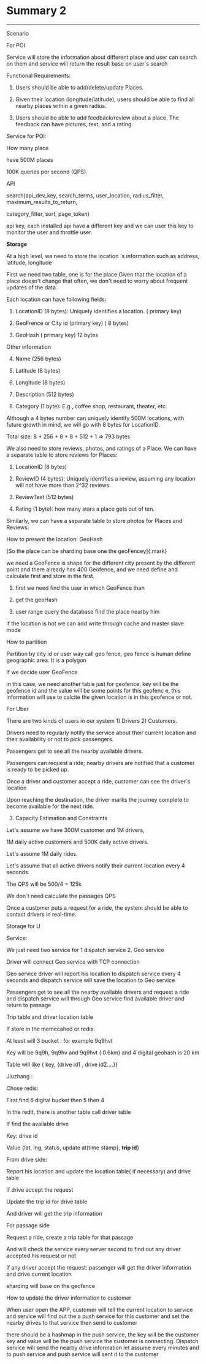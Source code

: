 # Summary 2



---

Scenario

For POI

Service will store the information about different place and user can search on them and service will return the result base on user`s search

Functional Requirements:

1. Users should be able to add/delete/update Places.

2. Given their location (longitude/latitude), users should be able to find all nearby places within a given radius.

3. Users should be able to add feedback/review about a place. The feedback can have pictures, text, and a rating.

Service for POI:

How many place

have 500M places

100K queries per second (QPS).

API

search(api_dev_key, search_terms, user_location, radius_filter, maximum_results_to_return,

category_filter, sort, page_token)

api key, each installed api have a different key and we can user this key to monitor the user and throttle user.

**Storage**

At a high level, we need to store the location `s information such as address, latitude, longitude

First we need two table, one is for the place Given that the location of a place doesn't change that often, we don't need to worry about frequent updates of the data.

Each location can have following fields:

1. LocationID (8 bytes): Uniquely identifies a location. ( primary key)

2.  GeoFrence or City id (primary key) ( 8 bytes)
3.  GeoHash ( primary key) 12 bytes

Other information

4. Name (256 bytes)

5. Latitude (8 bytes)

6. Longitude (8 bytes)

7. Description (512 bytes)

8. Category (1 byte): E.g., coffee shop, restaurant, theater, etc.

Although a 4 bytes number can uniquely identify 500M locations, with future growth in mind, we will go with 8 bytes for LocationID.

Total size: 8 + 256 + 8 + 8 + 512 + 1 => 793 bytes

We also need to store reviews, photos, and ratings of a Place. We can have a separate table to store reviews for Places:

1. LocationID (8 bytes)

2. ReviewID (4 bytes): Uniquely identifies a review, assuming any location will not have more than 2^32 reviews.

3. ReviewText (512 bytes)

4. Rating (1 byte): how many stars a place gets out of ten.

Similarly, we can have a separate table to store photos for Places and Reviews.

How to present the location: GeoHash

[So the place can be sharding base one the geoFencey]{.mark}

we need a GeoFence is shape for the different city present by the different point and there already has 400 Geofence, and we need define and calculate first and store in the first.

1. first we need find the user in which GeoFence than

2.  get the geoHash
3.  user range query the database find the place nearby him

if the location is hot we can add write through cache and master slave mode

How to partition

Partition by city id or user way call geo fence, geo fence is human define geographic area. It is a polygon

If we decide user GeoFence

in this case, we need another table just for geofence, key will be the geofence id and the value will be some points for this geofenc e, this information will use to calcite the given location is in this geofence or not.

For Uber

There are two kinds of users in our system 1) Drivers 2) Customers.

Drivers need to regularly notify the service about their current location and their availability or not to pick passengers.

Passengers get to see all the nearby available drivers.

Passengers can request a ride; nearby drivers are notified that a customer is ready to be picked up.

Once a driver and customer accept a ride, customer can see the driver`s location

Upon reaching the destination, the driver marks the journey complete to become available for the next ride.

3. Capacity Estimation and Constraints

Let's assume we have 300M customer and 1M drivers,

1M daily active customers and 500K daily active drivers.

Let's assume 1M daily rides.

Let's assume that all active drivers notify their current location every 4 seconds.

The QPS will be 500/4 = 125k

We don`t need calculate the passages QPS

Once a customer puts a request for a ride, the system should be able to contact drivers in real-time.

Storage for U

Service:

We just need two service for 1 dispatch service 2. Geo service

Driver will connect Geo service with TCP connection

Geo service driver will report his location to dispatch service every 4 seconds and dispatch service will save the location to Geo service

Passengers get to see all the nearby available drivers and request a ride and dispatch service will through Geo service find available driver and return to passage

Trip table and driver location table

If store in the memecahed or redis:

At least will 3 bucket : for example 9q9hvt

Key will be 9q9h, 9q9hv and 9q9hvt ( 0.6km) and 4 digital geohash is 20 km

Table will like { key, {drive id1 , drive id2....}}

Jiuzhang :

Chose redis:

First find 6 digital bucket then 5 then 4

In the redit, there is another table call driver table

If find the available drive

Key: drive id

Value {lat, lng, status, update at(time stamp}, **trip id**}

From drive side:

Report his location and update the location table( if necessary) and drive table

If drive accept the request

Update the trip id for drive table

And driver will get the trip information

For passage side

Request a ride, create a trip table for that passage

And will check the service every server second to find out any driver accepted his request or not

If any driver accept the request: passenger will get the driver information and drive current location

sharding will base on the geofence

How to update the driver information to customer

When user open the APP, customer will tell the current location to service and service will find out the a push service for this customer and set the nearby drives to that service then send to customer

there should be a hashmap in the push service, the key will be the customer key and value will be the push service the customer is connecting. Dispatch service will send the nearby drive information let assume every minutes and to push service and push service will sent it to the customer


